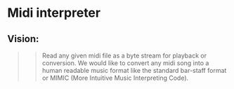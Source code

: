 # Midi interpreter

## Vision:
>> Read any given midi file as a byte stream for playback or conversion. We would like to convert any midi song into a human readable music format like the standard bar-staff format or MIMIC (More Intuitive Music Interpreting Code).
